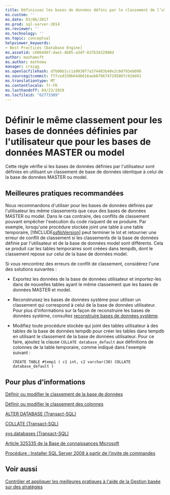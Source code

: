 ```yaml
---
title: Définissez les bases de données défini par le classement de l’utilisateur correspondent à ceux du serveur principal et de bases de données model | Microsoft Docs
ms.custom: ''
ms.date: 03/06/2017
ms.prod: sql-server-2014
ms.reviewer: ''
ms.technology: ''
ms.topic: conceptual
helpviewer_keywords:
- Best Practices [Database Engine]
ms.assetid: c686446f-dae1-4b05-a3df-837b3422988d
author: mashamsft
ms.author: mathoma
manager: craigg
ms.openlocfilehash: dfb00b1cc1a9930f7a374403b40e2c0d793eb090
ms.sourcegitcommit: f7fced330b64d6616aeb8766747295807c92dd41
ms.translationtype: MT
ms.contentlocale: fr-FR
ms.lasthandoff: 04/23/2019
ms.locfileid: "62773309"
---
```

# <a name="set-the-collation-of-user-defined-databases-to-match-those-of-the-master-and-model-databases"></a>Définir le même classement pour les bases de données définies par l'utilisateur que pour les bases de données MASTER ou model
  Cette règle vérifie si les bases de données définies par l'utilisateur sont définies en utilisant un classement de base de données identique à celui de la base de données MASTER ou model.  
  
## <a name="best-practices-recommendations"></a>Meilleures pratiques recommandées  
 Nous recommandons d'utiliser pour les bases de données définies par l'utilisateur les même classements que ceux des bases de données MASTER ou model. Dans le cas contraire, des conflits de classement pouvant empêcher l'exécution du code risquent de se produire. Par exemple, lorsqu'une procédure stockée joint une table à une table temporaire, [!INCLUDE[ssNoVersion](../includes/ssnoversion-md.md)] peut terminer le lot et retourner une erreur de conflit de classement si les classements de la base de données définie par l'utilisateur et de la base de données model sont différents. Cela se produit car les tables temporaires sont créées dans tempdb, dont le classement repose sur celui de la base de données model.  
  
 Si vous rencontrez des erreurs de conflit de classement, considérez l'une des solutions suivantes :  
  
-   Exportez les données de la base de données utilisateur et importez-les dans de nouvelles tables ayant le même classement que les bases de données MASTER et model.  
  
-   Reconstruisez les bases de données système pour utiliser un classement qui correspond à celui de la base de données utilisateur. Pour plus d’informations sur la façon de reconstruire les bases de données système, consultez [reconstruire bases de données système](../relational-databases/databases/system-databases.md).  
  
-   Modifiez toute procédure stockée qui joint des tables utilisateur à des tables de la base de données tempdb pour créer les tables dans tempdb en utilisant le classement de la base de données utilisateur. Pour ce faire, ajoutez la clause `COLLATE database_default` aux définitions de colonnes de la table temporaire, comme indiqué dans l'exemple suivant :  
  
    ```  
    CREATE TABLE #temp1 ( c1 int, c2 varchar(30) COLLATE database_default )  
    ```  
  
## <a name="for-more-information"></a>Pour plus d'informations  
 [Définir ou modifier le classement de la base de données](../relational-databases/collations/set-or-change-the-database-collation.md)  
  
 [Définir ou modifier le classement des colonnes](../relational-databases/collations/set-or-change-the-column-collation.md)  
  
 [ALTER DATABASE &#40;Transact-SQL&#41;](/sql/t-sql/statements/alter-database-transact-sql)  
  
 [COLLATE &#40;Transact-SQL&#41;](/sql/t-sql/statements/collations)  
  
 [sys.databases &#40;Transact-SQL&#41;](/sql/relational-databases/system-catalog-views/sys-databases-transact-sql)  
  
 [Article 325335 de la Base de connaissances Microsoft](https://go.microsoft.com/fwlink/?linkid=117751)  
  
 [Procédure : Installer SQL Server 2008 à partir de l’invite de commandes](https://go.microsoft.com/fwlink/?LinkId=81585)  
  
## <a name="see-also"></a>Voir aussi  
 [Contrôler et appliquer les meilleures pratiques à l'aide de la Gestion basée sur des stratégies](../relational-databases/policy-based-management/monitor-and-enforce-best-practices-by-using-policy-based-management.md)  
  
  
